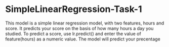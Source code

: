 # SimpleLinearRegression-Task-1

This model is a simple linear regression model, with two features, hours and score. It predicts your score on the basis of how many hours a day you studied. To predict a score, use lr.predict() and enter the value of feature(hours) as a numeric value. The model will predict your precentage
